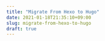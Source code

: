 ```yaml
---
title: "Migrate From Hexo to Hugo"
date: 2021-01-18T21:35:10+09:00
slug: migrate-from-hexo-to-hugo
draft: true
---
```


